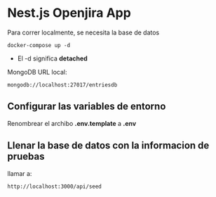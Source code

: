 # Nest.js Openjira App
Para correr localmente, se necesita la base de datos
```
docker-compose up -d
```

* El -d significa __detached__

MongoDB URL local:
```
mongodb://localhost:27017/entriesdb
```
## Configurar las variables de entorno
Renombrear el archibo __.env.template__ a __.env__

## Llenar la base de datos con la informacion de pruebas

llamar a: 
```
http://localhost:3000/api/seed
```